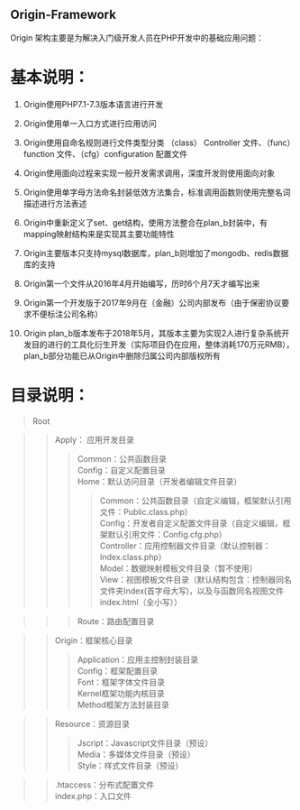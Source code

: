 ## Origin-Framework
Origin 架构主要是为解决入门级开发人员在PHP开发中的基础应用问题： 
# 基本说明：
1) Origin使用PHP7.1-7.3版本语言进行开发

2) Origin使用单一入口方式进行应用访问

3) Origin使用自命名规则进行文件类型分类 （class） Controller 文件、（func）function 文件、（cfg）configuration 配置文件

4) Origin使用面向过程来实现一般开发需求调用，深度开发则使用面向对象

5) Origin使用单字母方法命名封装低效方法集合，标准调用函数则使用完整名词描述进行方法表述

6) Origin中重新定义了set、get结构，使用方法整合在plan_b封装中，有mapping映射结构来是实现其主要功能特性

7) Origin主要版本只支持mysql数据库，plan_b则增加了mongodb、redis数据库的支持

8) Origin第一个文件从2016年4月开始编写，历时6个月7天才编写出来

9) Origin第一个开发版于2017年9月在（金融）公司内部发布（由于保密协议要求不便标注公司名称）

10) Origin plan_b版本发布于2018年5月，其版本主要为实现2人进行复杂系统开发目的进行的工具化衍生开发（实际项目仍在应用，整体消耗170万元RMB），plan_b部分功能已从Origin中删除归属公司内部版权所有

# 目录说明：
> Root

>>Apply： 应用开发目录  
>>>Common：公共函数目录  
Config：自定义配置目录  
Home：默认访问目录（开发者编辑文件目录）  
>>>>Common：公共函数目录（自定义编辑，框架默认引用文件：Public.class.php）  
Config：开发者自定义配置文件目录（自定义编辑，框架默认引用文件：Config.cfg.php）  
Controller：应用控制器文件目录（默认控制器：Index.class.php）  
Model：数据映射模板文件目录（暂不使用）  
View：视图模板文件目录（默认结构包含：控制器同名文件夹Index(首字母大写)，以及与函数同名视图文件index.html（全小写））  

>>>Route：路由配置目录  

>>Origin：框架核心目录  
>>>Application：应用主控制封装目录  
Config：框架配置目录  
Font：框架字体文件目录  
Kernel框架功能内核目录  
Method框架方法封装目录

>>Resource：资源目录  
>>>Jscript：Javascript文件目录（预设）  
Media：多媒体文件目录（预设）  
Style：样式文件目录（预设）  

>>.htaccess：分布式配置文件  
>>index.php：入口文件  

